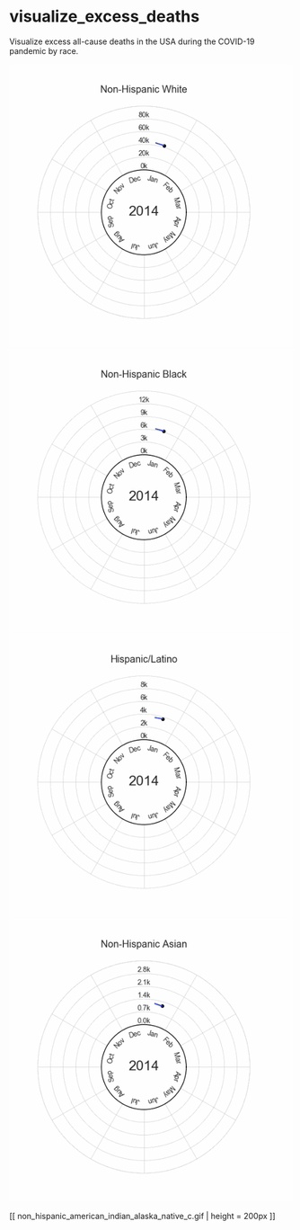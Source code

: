 # visualize_excess_deaths
Visualize excess all-cause deaths in the USA during the COVID-19 pandemic by race.

![non_hispanic_white](non_hispanic_white_c.gif) ![non_hispanic_black](non_hispanic_black_c.gif)
![hispanic_latino](hispanic_latino_c.gif) ![non_hispanic_asian](non_hispanic_asian_c.gif)
<!---![aina](non_hispanic_american_indian_alaska_native_c.gif) ![other](other_c.gif)--->
[[ non_hispanic_american_indian_alaska_native_c.gif | height = 200px ]]
